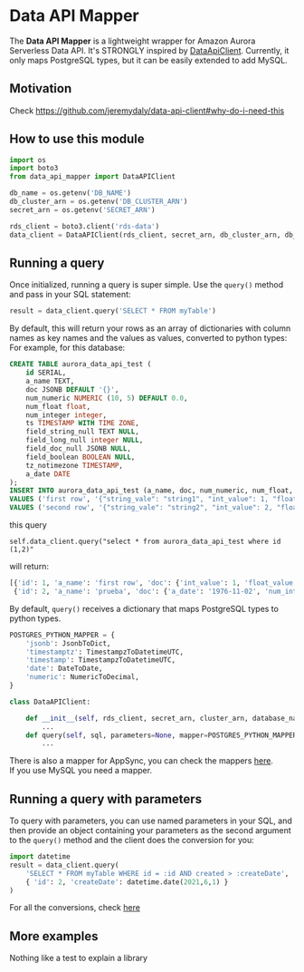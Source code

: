# Data API Mapper
The **Data API Mapper** is a lightweight wrapper for Amazon Aurora Serverless Data API. It's STRONGLY inspired by [DataApiClient](https://github.com/jeremydaly/data-api-client).
Currently, it only maps PostgreSQL types, but it can be easily extended to add MySQL.

## Motivation
Check https://github.com/jeremydaly/data-api-client#why-do-i-need-this

## How to use this module

```python
import os
import boto3
from data_api_mapper import DataAPIClient

db_name = os.getenv('DB_NAME')
db_cluster_arn = os.getenv('DB_CLUSTER_ARN')
secret_arn = os.getenv('SECRET_ARN')

rds_client = boto3.client('rds-data')
data_client = DataAPIClient(rds_client, secret_arn, db_cluster_arn, db_name)
```

## Running a query
Once initialized, running a query is super simple. Use the `query()` method and pass in your SQL statement:

```python
result = data_client.query('SELECT * FROM myTable')
```

By default, this will return your rows as an array of dictionaries with column names as key names and the values as values, converted to python types:
For example, for this database:
```sql
CREATE TABLE aurora_data_api_test (
    id SERIAL,
    a_name TEXT,
    doc JSONB DEFAULT '{}',
    num_numeric NUMERIC (10, 5) DEFAULT 0.0,
    num_float float,
    num_integer integer,
    ts TIMESTAMP WITH TIME ZONE,
    field_string_null TEXT NULL,
    field_long_null integer NULL,
    field_doc_null JSONB NULL,
    field_boolean BOOLEAN NULL,
    tz_notimezone TIMESTAMP,
    a_date DATE
);
INSERT INTO aurora_data_api_test (a_name, doc, num_numeric, num_float, num_integer, ts, tz_notimezone, a_date)
VALUES ('first row', '{"string_vale": "string1", "int_value": 1, "float_value": 1.11}', 1.12345, 1.11, 1, '1976-11-02 08:45:00 UTC', '2021-03-03 15:51:48.082288', '1976-11-02');
VALUES ('second row', '{"string_vale": "string2", "int_value": 2, "float_value": 2.22}', 2.22, 2.22, 2, '1976-11-02 08:45:00 UTC', '2021-03-03 15:51:48.082288', '1976-11-02');
```
this query 
```pyton 
self.data_client.query("select * from aurora_data_api_test where id (1,2)"
```
will return:
```python
[{'id': 1, 'a_name': 'first row', 'doc': {'int_value': 1, 'float_value': 1.11, 'string_vale': 'string1'}, 'num_numeric': Decimal('1.12345'), 'num_float': 1.11, 'num_integer': 1, 'ts': datetime.datetime(1976, 11, 2, 8, 45, tzinfo=datetime.timezone.utc), 'field_string_null': None, 'field_long_null': None, 'field_doc_null': None, 'field_boolean': None, 'tz_notimezone': datetime.datetime(2021, 3, 3, 15, 51, 48, 82288, tzinfo=datetime.timezone.utc), 'a_date': datetime.date(1976, 11, 2)}, 
 {'id': 2, 'a_name': 'prueba', 'doc': {'a_date': '1976-11-02', 'num_int': 1, 'num_float': 45.6, 'somestring': 'hello'}, 'num_numeric': Decimal('100.76540'), 'num_float': 10.123, 'num_integer': 1, 'ts': datetime.datetime(1976, 11, 2, 8, 45, tzinfo=datetime.timezone.utc), 'field_string_null': None, 'field_long_null': None, 'field_doc_null': None, 'field_boolean': True, 'tz_notimezone': datetime.datetime(2021, 3, 3, 15, 51, 48, 82288, tzinfo=datetime.timezone.utc), 'a_date': datetime.date(1976, 11, 2)}]
```


By default, `query()` receives a dictionary that maps PostgreSQL types to python types.
```python
POSTGRES_PYTHON_MAPPER = {
    'jsonb': JsonbToDict,
    'timestamptz': TimestampzToDatetimeUTC,
    'timestamp': TimestampzToDatetimeUTC,
    'date': DateToDate,
    'numeric': NumericToDecimal,
}

class DataAPIClient:

    def __init__(self, rds_client, secret_arn, cluster_arn, database_name) -> None:
        ...
    def query(self, sql, parameters=None, mapper=POSTGRES_PYTHON_MAPPER):
        ...

```

There is also a mapper for AppSync, you can check the mappers [here](https://github.com/get-carefull/data-api-mapper/blob/26ab16d2972fb14e0eb8a86a1768b35cc2989eb1/data_api_mapper/converters.py).
<br>
If you use MySQL you need a mapper.



## Running a query with parameters

To query with parameters, you can use named parameters in your SQL, and then provide an object containing your parameters as the second argument to the `query()` method and the client does the conversion for you:

```python
import datetime
result = data_client.query(
    'SELECT * FROM myTable WHERE id = :id AND created > :createDate',
    { 'id': 2, 'createDate': datetime.date(2021,6,1) }
)
```
For all the conversions, check [here](https://github.com/get-carefull/data-api-mapper/blob/26ab16d2972fb14e0eb8a86a1768b35cc2989eb1/data_api_mapper/data_api.py#L9) 

## More examples

Nothing like a test to explain a library

```python 


```






